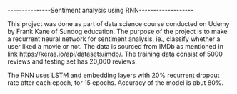 ---------------Sentiment analysis using RNN-------------------

This project was done as part of data science course conducted on Udemy by Frank Kane of Sundog education.
The purpose of the project is to make a recurrent neural network for sentiment analysis, ie., classify whether a user liked a movie or not. The data is sourced from IMDb as mentioned in link https://keras.io/api/datasets/imdb/. The training data consist of 5000 reviews and testing set has 20,000 reviews.

The RNN uses LSTM and embedding layers with 20% recurrent dropout rate after each epoch, for 15 epochs. Accuracy of the model is abut 80%.
